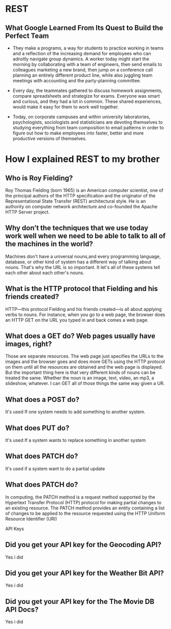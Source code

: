 # REST

## What Google Learned From Its Quest to Build the Perfect Team

* They make a programs, a way for students to practice working in teams and a reflection of the increasing demand for employees who can adroitly navigate group dynamics. A worker today might start the morning by collaborating with a team of engineers, then send emails to colleagues marketing a new brand, then jump on a conference call planning an entirely different product line, while also juggling team meetings with accounting and the party-planning committee.

* Every day, the teammates gathered to discuss homework assignments, compare spreadsheets and strategize for exams. Everyone was smart and curious, and they had a lot in common. These shared experiences, would make it easy for them to work well together.

* Today, on corporate campuses and within university laboratories, psychologists, sociologists and statisticians are devoting themselves to studying everything from team composition to email patterns in order to figure out how to make employees into faster, better and more productive versions of themselves.

# How I explained REST to my brother

## Who is Roy Fielding?
Roy Thomas Fielding (born 1965) is an American computer scientist, one of the principal authors of the HTTP specification and the originator of the Representational State Transfer (REST) architectural style. He is an authority on computer network architecture and co-founded the Apache HTTP Server project.


## Why don’t the techniques that we use today work well when we need to be able to talk to all of the machines in the world?
Machines don't have a universal nouns,and every programming language, database, or other kind of system has a different way of talking about nouns. That's why the URL is so important. It let's all of these systems tell each other about each other's nouns.

## What is the HTTP protocol that Fielding and his friends created?
HTTP—this protocol Fielding and his friends created—is all about applying verbs to nouns. For instance, when you go to a web page, the browser does an HTTP GET on the URL you typed in and back comes a web page.

## What does a GET do? Web pages usually have images, right?
Those are separate resources. The web page just specifies the URLs to the images and the browser goes and does more GETs using the HTTP protocol on them until all the resources are obtained and the web page is displayed. But the important thing here is that very different kinds of nouns can be treated the same. Whether the noun is an image, text, video, an mp3, a slideshow, whatever. I can GET all of those things the same way given a UR.

## What does a POST do?

It's used If one system needs to add something to another system.

## What does PUT do?

It's used If a system wants to replace something in another system

## What does PATCH do?

It's used if a system want to do a partial update

## What does PATCH do?
In computing, the PATCH method is a request method supported by the Hypertext Transfer Protocol (HTTP) protocol for making partial changes to an existing resource. The PATCH method provides an entity containing a list of changes to be applied to the resource requested using the HTTP Uniform Resource Identifier (URI)

API Keys

## Did you get your API key for the Geocoding API?

Yes i did

## Did you get your API key for the Weather Bit API?

Yes i did

## Did you get your API key for the The Movie DB API Docs?

Yes i did